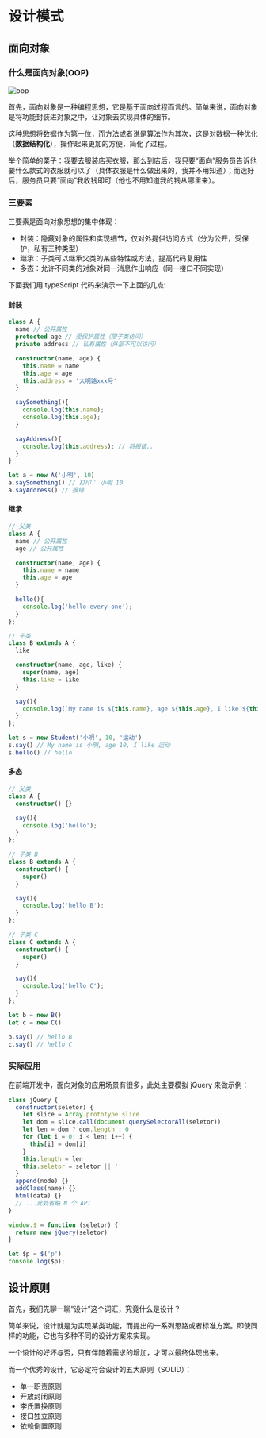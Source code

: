 # 设计模式

## 面向对象

### 什么是面向对象(OOP)

![oop](/oop.png)

首先，面向对象是一种编程思想，它是基于面向过程而言的。简单来说，面向对象是将功能封装进对象之中，让对象去实现具体的细节。

这种思想将数据作为第一位，而方法或者说是算法作为其次，这是对数据一种优化（**数据结构化**），操作起来更加的方便，简化了过程。

举个简单的栗子：我要去服装店买衣服，那么到店后，我只要“面向”服务员告诉他要什么款式的衣服就可以了（具体衣服是什么做出来的，我并不用知道）；而选好后，服务员只要“面向”我收钱即可（他也不用知道我的钱从哪里来）。

### 三要素

三要素是面向对象思想的集中体现：

- 封装：隐藏对象的属性和实现细节，仅对外提供访问方式（分为公开，受保护，私有三种类型）
- 继承：子类可以继承父类的某些特性或方法，提高代码复用性
- 多态：允许不同类的对象对同一消息作出响应（同一接口不同实现）

下面我们用 typeScript 代码来演示一下上面的几点:

#### 封装

```ts
class A {
  name // 公开属性
  protected age // 受保护属性（限子类访问）
  private address // 私有属性（外部不可以访问）

  constructor(name, age) {
    this.name = name
    this.age = age
    this.address = '大明路xxx号'
  }

  saySomething(){
    console.log(this.name);
    console.log(this.age);
  }

  sayAddress(){
    console.log(this.address); // 将报错..
  }
}

let a = new A('小明', 10)
a.saySomething() // 打印： 小明 10
a.sayAddress() // 报错
```

#### 继承

```ts
// 父类
class A {
  name // 公开属性
  age // 公开属性

  constructor(name, age) {
    this.name = name
    this.age = age
  }

  hello(){
    console.log('hello every one');
  }
};

// 子类
class B extends A {
  like

  constructor(name, age, like) {
    super(name, age)
    this.like = like
  }

  say(){
    console.log(`My name is ${this.name}, age ${this.age}, I like ${this.like}`);
  }
};

let s = new Student('小明', 10, '运动')
s.say() // My name is 小明, age 10, I like 运动
s.hello() // hello
```

#### 多态

```ts
// 父类
class A {
  constructor() {}

  say(){
    console.log('hello');
  }
};

// 子类 B
class B extends A {
  constructor() {
    super()
  }

  say(){
    console.log('hello B');
  }
};

// 子类 C
class C extends A {
  constructor() {
    super()
  }

  say(){
    console.log('hello C');
  }
};

let b = new B()
let c = new C()

b.say() // hello B
c.say() // hello C
```

### 实际应用

在前端开发中，面向对象的应用场景有很多，此处主要模拟 jQuery 来做示例：

```js
class jQuery {
  constructor(seletor) {
    let slice = Array.prototype.slice
    let dom = slice.call(document.querySelectorAll(seletor))
    let len = dom ? dom.length : 0
    for (let i = 0; i < len; i++) {
      this[i] = dom[i]
    }
    this.length = len
    this.seletor = seletor || ''
  }
  append(node) {}
  addClass(name) {}
  html(data) {}
  // ...此处省略 N 个 API
}

window.$ = function (seletor) {
  return new jQuery(seletor)
}

let $p = $('p')
console.log($p);
```

## 设计原则

首先，我们先聊一聊“设计”这个词汇，究竟什么是设计？

简单来说，设计就是为实现某类功能，而提出的一系列思路或者标准方案。即使同样的功能，它也有多种不同的设计方案来实现。

一个设计的好坏与否，只有伴随着需求的增加，才可以最终体现出来。

而一个优秀的设计，它必定符合设计的五大原则（SOLID）：

- 单一职责原则
- 开放封闭原则
- 李氏置换原则
- 接口独立原则
- 依赖倒置原则